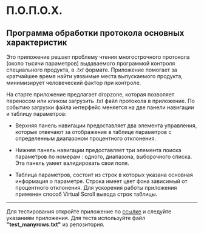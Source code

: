 # П.О.П.О.Х.
## Программа обработки протокола основных характеристик

Это приложение решает проблему чтения многострочного протокола (около тысячи параметров) выдаваемого программой контроля специального продукта, в _.txt_ формате. Приложение помогает за кратчайшее время найти уязвимые места выпускаемого продукта, минимизирует человеческий фактор при контроле.  

На старте приложение предлагает dropzone, которая позволяет переносом или кликом загрузить .txt файл протокола в приложение.
По событию загрузки файла интерфейс меняется на две панели навигации и таблицу параметров:

- Верхняя панель навигации предоставляет два элемента управления, которые отвечают за отображение в таблице параметров с определенным диапазоном процентного  отклонения.

- Нижняя панель навигации предоставляет три элемента поиска параметров по номерам : одного, диапазона, выборочного списка. Эта панель умеет валидировать свои поля.

- Таблица параметров, состоит из строк в которых указана основная информация о параметре. Строка имеет цвет фона зависимый от процентного отклонения. Для ускорения работы приложения применен способ Virtual Scroll вывода строк таблицы.

***

Для тестирования откройте приложение по [ссылке](https://eugene-axe.github.io/4P/) и следуйте указаниям приложения. Для теста используйте файл **"test_manyrows.txt"** из репозитория.
